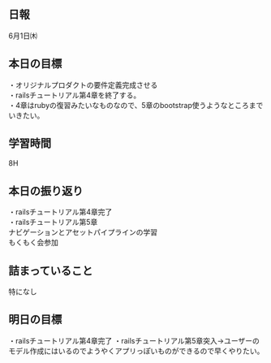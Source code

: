 ## 日報
6月1日㈭

## 本日の目標
・オリジナルプロダクトの要件定義完成させる <br>
・railsチュートリアル第4章を終了する。<br>
・4章はrubyの復習みたいなものなので、5章のbootstrap使うようなところまでいきたい。

## 学習時間
8H
## 本日の振り返り
・railsチュートリアル第4章完了<br>
・railsチュートリアル第5章　<br>
ナビゲーションとアセットパイプラインの学習
<br>
もくもく会参加
## 詰まっていること
特になし

## 明日の目標
・railsチュートリアル第4章完了
・railsチュートリアル第5章突入→ユーザーのモデル作成にはいるのでようやくアプリっぽいものができるので早くやりたい。

